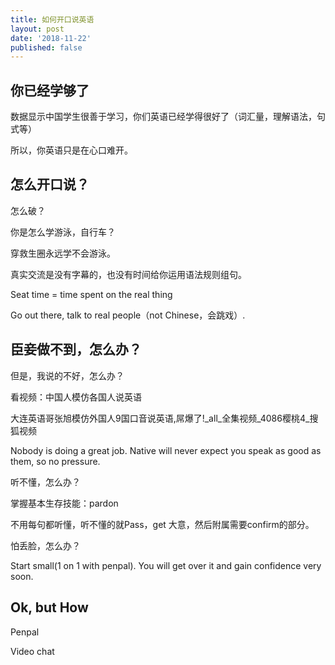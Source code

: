 ```yaml
---
title: 如何开口说英语
layout: post
date: '2018-11-22'
published: false
---
```


## 你已经学够了

数据显示中国学生很善于学习，你们英语已经学得很好了（词汇量，理解语法，句式等）

所以，你英语只是在心口难开。

## 怎么开口说？

怎么破？

你是怎么学游泳，自行车？

穿救生圈永远学不会游泳。

真实交流是没有字幕的，也没有时间给你运用语法规则组句。

Seat time = time spent on the real thing

Go out there, talk to real people（not Chinese，会跳戏）.
 
## 臣妾做不到，怎么办？

但是，我说的不好，怎么办？

看视频：中国人模仿各国人说英语

大连英语哥张旭模仿外国人9国口音说英语,屌爆了!_all_全集视频_4086樱桃4_搜狐视频

Nobody is doing a great job. Native will never expect you speak as good as them, so no pressure.

听不懂，怎么办？

掌握基本生存技能：pardon

不用每句都听懂，听不懂的就Pass，get 大意，然后附属需要confirm的部分。

怕丢脸，怎么办？

Start small(1 on 1 with penpal). You will get over it and gain confidence very soon.

## Ok, but How

Penpal 

Video chat

